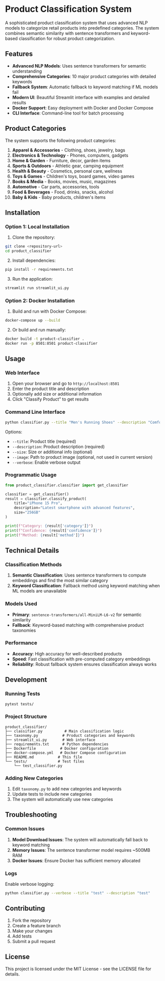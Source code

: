 # Product Classification System

A sophisticated product classification system that uses advanced NLP models to categorize retail products into predefined categories. The system combines semantic similarity with sentence transformers and keyword-based classification for robust product categorization.

## Features

- **Advanced NLP Models**: Uses sentence transformers for semantic understanding
- **Comprehensive Categories**: 10 major product categories with detailed keywords
- **Fallback System**: Automatic fallback to keyword matching if ML models fail
- **Modern UI**: Beautiful Streamlit interface with examples and detailed results
- **Docker Support**: Easy deployment with Docker and Docker Compose
- **CLI Interface**: Command-line tool for batch processing

## Product Categories

The system supports the following product categories:

1. **Apparel & Accessories** - Clothing, shoes, jewelry, bags
2. **Electronics & Technology** - Phones, computers, gadgets
3. **Home & Garden** - Furniture, decor, garden items
4. **Sports & Outdoors** - Athletic gear, camping equipment
5. **Health & Beauty** - Cosmetics, personal care, wellness
6. **Toys & Games** - Children's toys, board games, video games
7. **Books & Media** - Books, movies, music, magazines
8. **Automotive** - Car parts, accessories, tools
9. **Food & Beverages** - Food, drinks, snacks, alcohol
10. **Baby & Kids** - Baby products, children's items

## Installation

### Option 1: Local Installation

1. Clone the repository:
```bash
git clone <repository-url>
cd product_classifier
```

2. Install dependencies:
```bash
pip install -r requirements.txt
```

3. Run the application:
```bash
streamlit run streamlit_ui.py
```

### Option 2: Docker Installation

1. Build and run with Docker Compose:
```bash
docker-compose up --build
```

2. Or build and run manually:
```bash
docker build -t product-classifier .
docker run -p 8501:8501 product-classifier
```

## Usage

### Web Interface

1. Open your browser and go to `http://localhost:8501`
2. Enter the product title and description
3. Optionally add size or additional information
4. Click "Classify Product" to get results

### Command Line Interface

```bash
python classifier.py --title "Men's Running Shoes" --description "Comfortable athletic shoes for running" --size "US 10"
```

Options:
- `--title`: Product title (required)
- `--description`: Product description (required)
- `--size`: Size or additional info (optional)
- `--image`: Path to product image (optional, not used in current version)
- `--verbose`: Enable verbose output

### Programmatic Usage

```python
from product_classifier.classifier import get_classifier

classifier = get_classifier()
result = classifier.classify_product(
    title="iPhone 15 Pro",
    description="Latest smartphone with advanced features",
    size="256GB"
)

print(f"Category: {result['category']}")
print(f"Confidence: {result['confidence']}")
print(f"Method: {result['method']}")
```

## Technical Details

### Classification Methods

1. **Semantic Classification**: Uses sentence transformers to compute embeddings and find the most similar category
2. **Keyword Classification**: Fallback method using keyword matching when ML models are unavailable

### Models Used

- **Primary**: `sentence-transformers/all-MiniLM-L6-v2` for semantic similarity
- **Fallback**: Keyword-based matching with comprehensive product taxonomies

### Performance

- **Accuracy**: High accuracy for well-described products
- **Speed**: Fast classification with pre-computed category embeddings
- **Reliability**: Robust fallback system ensures classification always works

## Development

### Running Tests

```bash
pytest tests/
```

### Project Structure

```
product_classifier/
├── classifier.py          # Main classification logic
├── taxonomy.py           # Product categories and keywords
├── streamlit_ui.py       # Web interface
├── requirements.txt      # Python dependencies
├── Dockerfile           # Docker configuration
├── docker-compose.yml   # Docker Compose configuration
├── README.md           # This file
└── tests/              # Test files
    └── test_classifier.py
```

### Adding New Categories

1. Edit `taxonomy.py` to add new categories and keywords
2. Update tests to include new categories
3. The system will automatically use new categories

## Troubleshooting

### Common Issues

1. **Model Download Issues**: The system will automatically fall back to keyword matching
2. **Memory Issues**: The sentence transformer model requires ~500MB RAM
3. **Docker Issues**: Ensure Docker has sufficient memory allocated

### Logs

Enable verbose logging:
```bash
python classifier.py --verbose --title "test" --description "test"
```

## Contributing

1. Fork the repository
2. Create a feature branch
3. Make your changes
4. Add tests
5. Submit a pull request

## License

This project is licensed under the MIT License - see the LICENSE file for details. 